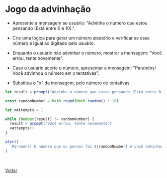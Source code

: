 # Jogo da advinhação

- Apresente a mensagem ao usuário: "Advinhe o número que estou pensando (Está entre 0 e 10).".

- Crie uma lógica para gerar um número aleatório e verificar se esse número é igual ao digitado pelo usuário.

- Enquanto o usuário não advinhar o número, mostrar a mensagem: "Você errou, tente novamente".

- Caso o usuário acerte o número, apresentar a mensagem: "Parabéns! Você advinhou o número em x tentativas".

- Substitua o "x" da mensagem, pelo número de tentativas.

```js
let result = prompt("Advinhe o número que estou pensando (Está entre 0 e 10):")

const randomNumber = Math.round(Math.random() * 10)

let xAttempts = 1

while (Number(result) != randomNumber) {
  result = prompt("Você errou, tente novamente")
  xAttempts++
}

alert(
  `Parabéns! O número que eu pensei foi ${randomNumber} e você advinhou em ${xAttempts} tentativa.`
)
```

<br>

<a href="../README.md">Voltar</a>
